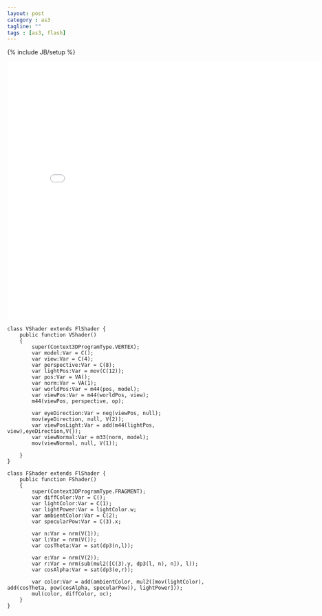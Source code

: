 ```yaml
---
layout: post
category : as3
tagline: ""
tags : [as3, flash]
---
```

{% include JB/setup %}

<div id="altContent" style="width:800px height:600px">
<iframe src="/assets/native3d/flashshader" width="800" height="600" frameborder="no" border="0" marginwidth="0" marginheight="0" scrolling="no" allowtransparency="yes">
</iframe>
    
</div>

    class VShader extends FlShader {
        public function VShader() 
        {
            super(Context3DProgramType.VERTEX);
            var model:Var = C();
            var view:Var = C(4);
            var perspective:Var = C(8);
            var lightPos:Var = mov(C(12));
            var pos:Var = VA();
            var norm:Var = VA(1);
            var worldPos:Var = m44(pos, model);
            var viewPos:Var = m44(worldPos, view);
            m44(viewPos, perspective, op);

            var eyeDirection:Var = neg(viewPos, null);
            mov(eyeDirection, null, V(2));
            var viewPosLight:Var = add(m44(lightPos, view),eyeDirection,V());
            var viewNormal:Var = m33(norm, model);
            mov(viewNormal, null, V(1));

        }
    }

    class FShader extends FlShader {
        public function FShader() 
        {
            super(Context3DProgramType.FRAGMENT);
            var diffColor:Var = C();
            var lightColor:Var = C(1);
            var lightPower:Var = lightColor.w;
            var ambientColor:Var = C(2);
            var specularPow:Var = C(3).x;

            var n:Var = nrm(V(1));
            var l:Var = nrm(V());
            var cosTheta:Var = sat(dp3(n,l));

            var e:Var = nrm(V(2));
            var r:Var = nrm(sub(mul2([C(3).y, dp3(l, n), n]), l));
            var cosAlpha:Var = sat(dp3(e,r));

            var color:Var = add(ambientColor, mul2([mov(lightColor), add(cosTheta, pow(cosAlpha, specularPow)), lightPower]));
            mul(color, diffColor, oc);
        }
    }